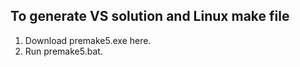 ## To generate VS solution and Linux make file

1. Download premake5.exe here.
1. Run premake5.bat.
